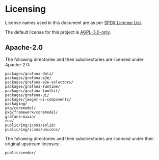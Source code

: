 # Licensing

License names used in this document are as per [SPDX License List](https://spdx.org/licenses/).

The default license for this project is [AGPL-3.0-only](LICENSE).

## Apache-2.0

The following directories and their subdirectories are licensed under Apache-2.0:

```
packages/grafana-data/
packages/grafana-e2e/
packages/grafana-e2e-selectors/
packages/grafana-runtime/
packages/grafana-toolkit/
packages/grafana-ui/
packages/jaeger-ui-components/
packaging/
pkg/coremodel/
pkg/framework/coremodel/
grafana-mixin/
cue/
public/img/icons/solid/
public/img/icons/unicons/
```

The following directories and their subdirectories are licensed under their original upstream licenses:

```
public/vendor/
```
